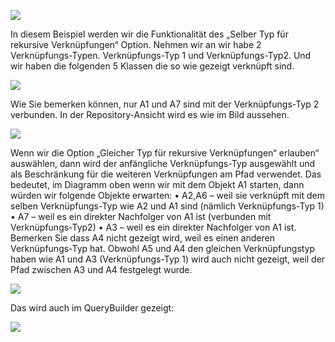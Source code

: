 ![](//images.ctfassets.net/utx1h0gfm1om/1JKBtbTKYASkK4quk48U46/96b7eb3f22b29a422e3bf9dcdd742e04/329611.png)

In diesem Beispiel werden wir die Funktionalität des „Selber Typ für rekursive Verknüpfungen“ Option. Nehmen wir an wir habe 2 Verknüpfungs-Typen.  Verknüpfungs-Typ 1 und Verknüpfungs-Typ2. Und wir haben die folgenden 5  Klassen die so wie gezeigt verknüpft sind. 

![](//images.ctfassets.net/utx1h0gfm1om/2lwz0uTqtK84Euc4GEuOKU/9358829d4ca88cdbc00eef2e568416a4/329585.png)

Wie Sie bemerken können, nur A1 und A7 sind mit der Verknüpfungs-Typ 2 verbunden. In der Repository-Ansicht wird es wie im Bild aussehen.

![](//images.ctfassets.net/utx1h0gfm1om/5SEuT0MSYgE6mSYuIMoq6k/f912bb297b8c7acdf5e4a547531b6c25/329658.png)

Wenn wir die Option „Gleicher Typ für rekursive Verknüpfungen“ erlauben“ auswählen, dann wird der anfängliche Verknüpfungs-Typ ausgewählt und als Beschränkung für die weiteren Verknüpfungen am Pfad verwendet. Das bedeutet, im Diagramm oben wenn wir mit dem Objekt A1 starten, dann würden wir folgende Objekte erwarten: 
•	A2,A6 – weil sie verknüpft mit dem selben Verknüpfungs-Typ wie A2 und A1  sind (nämlich Verknüpfungs-Typ 1)
•	A7 – weil es ein direkter Nachfolger von A1 ist (verbunden mit Verknüpfungs-Typ2)
•	A3 – weil es ein direkter Nachfolger von A1 ist. Bemerken Sie dass A4 nicht gezeigt wird, weil es einen anderen Verknüpfungs-Typ hat. Obwohl A5 und A4 den gleichen Verknüpfungstyp haben wie A1 und A3 (Verknüpfungs-Typ 1) wird auch nicht gezeigt, weil der Pfad zwischen A3 und A4 festgelegt wurde. 

![](//images.ctfassets.net/utx1h0gfm1om/4Du62tkMc8226Aq4aGkiMu/2d17fc74b83a29f713148b02421e9c81/329644.png)

Das wird auch im QueryBuilder gezeigt:

![](//images.ctfassets.net/utx1h0gfm1om/4Vlr0OMUU0AAE4YqkCsy42/cdfd1c73cbec0cacfd8d751712284909/329651.png)

